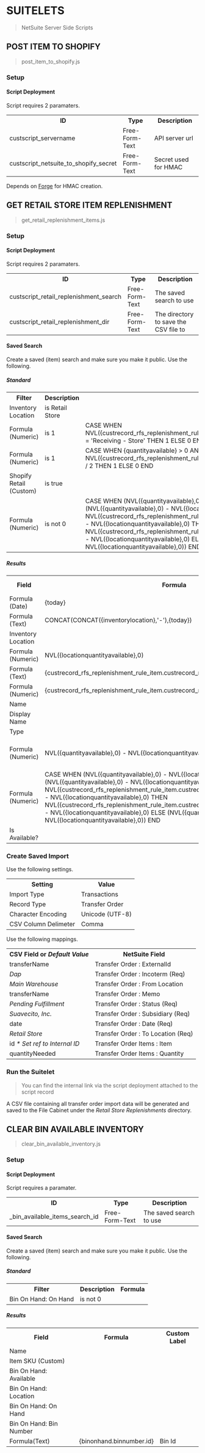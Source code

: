 # SUITELETS
> NetSuite Server Side Scripts

## POST ITEM TO SHOPIFY
> post_item_to_shopify.js

### Setup
#### Script Deployment

Script requires 2 paramaters.

<table>
  <tr>
    <th>ID</th>
    <th>Type</th>
    <th>Description</th>
  </tr>
  <tr>
    <td>custscript_servername</td>
    <td>Free-Form-Text</td>
    <td>API server url</td>
  </tr>
  <tr>
    <td>custscript_netsuite_to_shopify_secret</td>
    <td>Free-Form-Text</td>
    <td>Secret used for HMAC</td>
  </tr>
</table>

Depends on [Forge](https://github.com/digitalbazaar/forge) for HMAC creation.

## GET RETAIL STORE ITEM REPLENISHMENT
> get_retail_replenishment_items.js

### Setup
#### Script Deployment

Script requires 2 paramaters.

<table>
  <tr>
    <th>ID</th>
    <th>Type</th>
    <th>Description</th>
  </tr>
  <tr>
    <td>custscript_retail_replenishment_search</td>
    <td>Free-Form-Text</td>
    <td>The saved search to use</td>
  </tr>
  <tr>
    <td>custscript_retail_replenishment_dir</td>
    <td>Free-Form-Text</td>
    <td>The directory to save the CSV file to</td>
  </tr>
</table>

#### Saved Search

Create a saved (item) search and make sure you make it public. Use the following.

##### Standard

<table>
  <tr>
    <th>Filter</th>
    <th>Description</th>
    <th>Formula</th>
  </tr>
  <tr>
    <td>Inventory Location</td>
    <td>is Retail Store</td>
    <td></td>
  </tr>
    <tr>
    <td>Formula (Numeric)</td>
    <td>is 1</td>
    <td>CASE WHEN NVL({custrecord_rfs_replenishment_rule_item.custrecord_rfs_replenishment_rule_bin}, ' ') = 'Receiving - Store' THEN 1 ELSE 0 END</td>
  </tr>
  <tr>
    <td>Formula (Numeric)</td>
    <td>is 1</td>
    <td>CASE WHEN {quantityavailable} > 0 AND NVL({locationquantityonhand},0) < NVL({custrecord_rfs_replenishment_rule_item.custrecord_rfs_replenishment_rule_max},0) / 2 THEN 1 ELSE 0 END</td>
  </tr>
  <tr>
    <td>Shopify Retail (Custom)</td>
    <td>is true</td>
    <td></td>
  </tr>
  <tr>
    <td>Formula (Numeric)</td>
    <td>is not 0</td>
    <td>CASE WHEN (NVL({quantityavailable},0) - NVL({locationquantityavailable},0)) > 0 AND (NVL({quantityavailable},0) - NVL({locationquantityavailable},0)) >= NVL({custrecord_rfs_replenishment_rule_item.custrecord_rfs_replenishment_rule_max},0) - NVL({locationquantityavailable},0) THEN NVL({custrecord_rfs_replenishment_rule_item.custrecord_rfs_replenishment_rule_max},0) - NVL({locationquantityavailable},0) ELSE (NVL({quantityavailable},0) - NVL({locationquantityavailable},0)) END</td>
  </tr>
</table>

##### Results

<table>
  <tr>
    <th>Field</th>
    <th>Formula</th>
    <th>Custom Label</th>
  </tr>
  <tr>
    <td>Formula (Date)</td>
    <td>{today}</td>
    <td>Date</td>
  </tr>
  <tr>
    <td>Formula (Text)</td>
    <td>CONCAT(CONCAT({inventorylocation},'-'),{today})</td>
    <td>Transfer Name</td>
  </tr>
  <tr>
    <td>Inventory Location</td>
    <td></td>
    <td></td>
  </tr>
  <tr>
    <td>Formula (Numeric)</td>
    <td>NVL({locationquantityavailable},0)</td>
    <td>Store Qty Available</td>
  </tr>
  <tr>
    <td>Formula (Text)</td>
    <td>{custrecord_rfs_replenishment_rule_item.custrecord_rfs_replenishment_rule_bin}</td>
    <td>Bin Name</td>
  </tr>
  <tr>
    <td>Formula (Numeric)</td>
    <td>{custrecord_rfs_replenishment_rule_item.custrecord_rfs_replenishment_rule_max}</td>
    <td>Store Qty Max</td>
  </tr>
  <tr>
    <td>Name</td>
    <td></td>
    <td>SKU</td>
  </tr>
  <tr>
    <td>Display Name</td>
    <td></td>
    <td></td>
  </tr>
  <tr>
    <td>Type</td>
    <td></td>
    <td></td>
  </tr>
  <tr>
    <td>Formula (Numeric)</td>
    <td>NVL({quantityavailable},0) - NVL({locationquantityavailable},0)</td>
    <td>Total Available (All Locations)</td>
  </tr>
  <tr>
    <td>Formula (Numeric)</td>
    <td>CASE WHEN (NVL({quantityavailable},0) - NVL({locationquantityavailable},0)) > 0 AND (NVL({quantityavailable},0) - NVL({locationquantityavailable},0)) >= NVL({custrecord_rfs_replenishment_rule_item.custrecord_rfs_replenishment_rule_max},0) - NVL({locationquantityavailable},0) THEN NVL({custrecord_rfs_replenishment_rule_item.custrecord_rfs_replenishment_rule_max},0) - NVL({locationquantityavailable},0) ELSE (NVL({quantityavailable},0) - NVL({locationquantityavailable},0)) END</td>
    <td>Quantity to Transfer</td>
  </tr>
  <tr>
    <td>Is Available?</td>
    <td></td>
    <td></td>
  </tr>
</table>

### Create Saved Import

Use the following settings.

<table>
  <tr>
    <th>Setting</th>
    <th>Value</th>
  </tr>
  <tr>
    <td>Import Type</td>
    <td>Transactions</td>
  </tr>
  <tr>
    <td>Record Type</td>
    <td>Transfer Order</td>
  </tr>
  <tr>
    <td>Character Encoding</td>
    <td>Unicode (UTF-8)</td>
  </tr>
  <tr>
    <td>CSV Column Delimeter</td>
    <td>Comma</td>
  </tr>
</table>

Use the following mappings.

<table>
  <tr>
    <th>CSV Field or <i>Default Value</i></th>
    <th>NetSuite Field</th>
  </tr>
  <tr>
    <td>transferName</td>
    <td>Transfer Order : ExternalId</td>
  </tr>
  <tr>
    <td><i>Dap</i></td>
    <td>Transfer Order : Incoterm (Req)</td>
  </tr>
  <tr>
    <td><i>Main Warehouse</i></td>
    <td>Transfer Order : From Location</td>
  </tr>
  <tr>
    <td>transferName</td>
    <td>Transfer Order : Memo</td>
  </tr>
  <tr>
    <td><i>Pending Fulfillment</i></td>
    <td>Transfer Order : Status (Req)</td>
  </tr>
  <tr>
    <td><i>Suavecito, Inc.</i></td>
    <td>Transfer Order : Subsidiary (Req)</td>
  </tr>
  <tr>
    <td>date</td>
    <td>Transfer Order : Date (Req)</td>
  </tr>
  <tr>
    <td><i>Retail Store</i></td>
    <td>Transfer Order : To Location (Req)</td>
  </tr>
  <tr>
    <td>id <i>* Set ref to Internal ID</i></td>
    <td>Transfer Order Items : Item</td>
  </tr>
  <tr>
    <td>quantityNeeded</td>
    <td>Transfer Order Items : Quantity</td>
  </tr>
</table>

### Run the Suitelet

> You can find the internal link via the script deployment attached to the script record

A CSV file containing all transfer order import data will be generated and saved to the File Cabinet under the <i>Retail Store Replenishments</i> directory.

## CLEAR BIN AVAILABLE INVENTORY
> clear_bin_available_inventory.js

### Setup
#### Script Deployment

Script requires a paramater.

<table>
  <tr>
    <th>ID</th>
    <th>Type</th>
    <th>Description</th>
  </tr>
  <tr>
    <td>_bin_available_items_search_id</td>
    <td>Free-Form-Text</td>
    <td>The saved search to use</td>
  </tr>
</table>

#### Saved Search

Create a saved (item) search and make sure you make it public. Use the following.

##### Standard

<table>
  <tr>
    <th>Filter</th>
    <th>Description</th>
    <th>Formula</th>
  </tr>
  <tr>
    <td>Bin On Hand: On Hand</td>
    <td>is not 0</td>
    <td></td>
  </tr>
</table>

##### Results

<table>
  <tr>
    <th>Field</th>
    <th>Formula</th>
    <th>Custom Label</th>
  </tr>
  <tr>
    <td>Name</td>
    <td></td>
    <td></td>
  </tr>
  <tr>
    <td>Item SKU (Custom)</td>
    <td></td>
    <td></td>
  </tr>
  <tr>
    <td>Bin On Hand: Available</td>
    <td></td>
    <td></td>
  </tr>
  <tr>
    <td>Bin On Hand: Location</td>
    <td></td>
    <td></td>
  </tr>
  <tr>
    <td>Bin On Hand: On Hand</td>
    <td></td>
    <td></td>
  </tr>
  <tr>
    <td>Bin On Hand: Bin Number</td>
    <td></td>
    <td></td>
  </tr>
  <tr>
    <td>Formula(Text)</td>
    <td>{binonhand.binnumber.id}</td>
    <td>Bin Id</td>
  </tr>
</table>